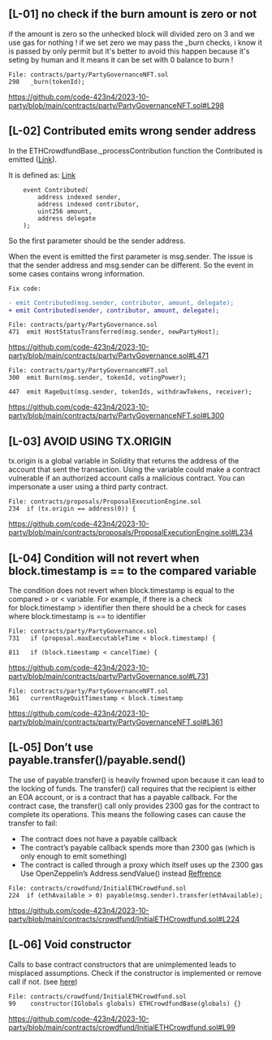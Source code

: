 ## [L-01] no check if the burn amount is zero or not
if the amount is zero so the unhecked block will divided zero on 3 and we use gas for nothing ! if we set zero we may pass the _burn checks, i know it is passed by only permit but it's better to avoid this happen because it's seting by human and it means it can be set with 0 balance to burn !



```solidity
File: contracts/party/PartyGovernanceNFT.sol
298   _burn(tokenId);
```
https://github.com/code-423n4/2023-10-party/blob/main/contracts/party/PartyGovernanceNFT.sol#L298


## [L-02] Contributed emits wrong sender address
In the ETHCrowdfundBase._processContribution function the Contributed is emitted ([Link](https://github.com/code-423n4/2023-10-party/blob/main/contracts/crowdfund/ETHCrowdfundBase.sol#L210)).

It is defined as:
[Link](https://github.com/code-423n4/2023-10-party/blob/main/contracts/crowdfund/ETHCrowdfundBase.sol#L75-L80)

```solidity
    event Contributed(
        address indexed sender,
        address indexed contributor,
        uint256 amount,
        address delegate
    );
```

So the first parameter should be the sender address.

When the event is emitted the first parameter is msg.sender. The issue is that the sender address and msg.sender can be different. So the event in some cases contains wrong information.

`Fix code:`
```diff
- emit Contributed(msg.sender, contributor, amount, delegate);
+ emit Contributed(sender, contributor, amount, delegate);
```

```solidity
File: contracts/party/PartyGovernance.sol
471  emit HostStatusTransferred(msg.sender, newPartyHost);
```
https://github.com/code-423n4/2023-10-party/blob/main/contracts/party/PartyGovernance.sol#L471


```solidity
File: contracts/party/PartyGovernanceNFT.sol
300  emit Burn(msg.sender, tokenId, votingPower);

447  emit RageQuit(msg.sender, tokenIds, withdrawTokens, receiver);
```
https://github.com/code-423n4/2023-10-party/blob/main/contracts/party/PartyGovernanceNFT.sol#L300


## [L-03] AVOID USING TX.ORIGIN
tx.origin is a global variable in Solidity that returns the address of the account that sent the transaction.
Using the variable could make a contract vulnerable if an authorized account calls a malicious contract. You can impersonate a user using a third party contract.

```solidity
File: contracts/proposals/ProposalExecutionEngine.sol
234  if (tx.origin == address(0)) {
```
https://github.com/code-423n4/2023-10-party/blob/main/contracts/proposals/ProposalExecutionEngine.sol#L234


## [L-04] Condition will not revert when block.timestamp is == to the compared variable
The condition does not revert when block.timestamp is equal to the compared > or < variable. For example, if there is a check for block.timestamp > identifier then there should be a check for cases where block.timestamp is == to identifier

```solidity
File: contracts/party/PartyGovernance.sol
731   if (proposal.maxExecutableTime < block.timestamp) {

811   if (block.timestamp < cancelTime) {    
```
https://github.com/code-423n4/2023-10-party/blob/main/contracts/party/PartyGovernance.sol#L731


```solidity
File: contracts/party/PartyGovernanceNFT.sol
361   currentRageQuitTimestamp < block.timestamp
```
https://github.com/code-423n4/2023-10-party/blob/main/contracts/party/PartyGovernanceNFT.sol#L361


## [L‑05] Don’t use payable.transfer()/payable.send()
The use of payable.transfer() is heavily frowned upon because it can lead to the locking of funds. The transfer() call requires that the recipient is either an EOA account, or is a contract that has a payable callback. For the contract case, the transfer() call only provides 2300 gas for the contract to complete its operations. This means the following cases can cause the transfer to fail:
- The contract does not have a payable callback
- The contract’s payable callback spends more than 2300 gas (which is only enough to emit something)
- The contract is called through a proxy which itself uses up the 2300 gas Use OpenZeppelin’s Address.sendValue() instead
[Reffrence](https://code4rena.com/reports/2022-07-golom#l02--dont-use-payabletransferpayablesend)


```solidity
File: contracts/crowdfund/InitialETHCrowdfund.sol
224  if (ethAvailable > 0) payable(msg.sender).transfer(ethAvailable);
```
https://github.com/code-423n4/2023-10-party/blob/main/contracts/crowdfund/InitialETHCrowdfund.sol#L224


## [L‑06] Void constructor
Calls to base contract constructors that are unimplemented leads to misplaced assumptions. Check if the constructor is implemented or remove call if not. (see [here](https://github.com/crytic/slither/wiki/Detector-Documentation#void-constructor))

```solidity
File: contracts/crowdfund/InitialETHCrowdfund.sol
99    constructor(IGlobals globals) ETHCrowdfundBase(globals) {}
```
https://github.com/code-423n4/2023-10-party/blob/main/contracts/crowdfund/InitialETHCrowdfund.sol#L99